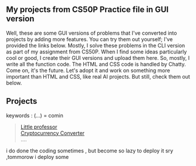 ## My projects from CS50P Practice file in GUI version  
Well, these are some GUI versions of problems that I've converted into projects by adding more features. You can try them out yourself; I've provided the links below. Mostly, I solve these problems in the CLI version as part of my assignment from CS50P. When I find some ideas particularly cool or good, I create their GUI versions and upload them here. So, mostly, I write all the function code. The HTML and CSS code is handled by Chatty. Come on, it's the future. Let's adopt it and work on something more important than HTML and CSS, like real AI projects. But still, check them out below.
## Projects 
keywords : (...) = comin
> [Little professor](https://simple-fun-projs.vercel.app/)  
> [Cryptocurrency Converter](https://cs-50-p-based-projects.vercel.app/)   
> ....      

i do done the coding sometimes , but become so lazy to deploy it sry ,tommorow i deploy some 
